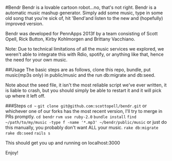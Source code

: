 #Bendr
Bendr is a lovable cartoon robot...no, that's not right.
Bendr is a automatic music mashup generator.
Simply add some music, type in some old song that you're sick of, hit 'Bend'and listen to the new and (hopefully) improved version.

Bendr was developed for PennApps 2013f by a team consisting of Scott Opell, Rick Button, Kirby Kohlmorgen and Brittany Vacchiano.

Note: Due to technical limitations of all the music services we explored, we weren't able to integrate this with Rdio, spotify, or anything like that, hence the need for your own music.

##Usage
The basic steps are as follows, clone this repo, bundle, put music(mp3s only) in public/music and the run db:migrate and db:seed.

Note about the seed file, it isn't the most reliable script we've ever written, it is liable to crash, but you should simply be able to restart it and it will pick up where it left off.

###Steps
`cd ~`
`git clone git@github.com:scottopell/bendr.git`  or whichever one of our forks has the most recent version, I'll try to merge in PRs promptly.
`cd bendr`
`rvm use ruby-2.0` 
`bundle install`
`find ~/path/to/my/music -type f -name '*.mp3' ~/bendr/public/music` or just do this manually, you probably don't want ALL your music.
`rake db:migrate`
`rake db:seed`
`rails s`

This should get you up and running on localhost:3000

Enjoy!
